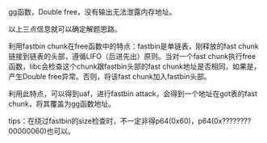 gg函数，Double free，没有输出无法泄露内存地址。

以上三点信息就可以确定解题思路。

利用fastbin chunk在free函数中的特点：fastbin是单链表，刚释放的fast chunk链接到链表的头部，遵循LIFO（后进先出）原则。当对一个fast chunk执行free函数，libc会检查这个chunk跟fastbin头部的fast chunk地址是否相同，如果是，产生Double free异常。否则，将该fast chunk加入fastbin头部。

利用此特点，可以得到uaf，进行fastbin attack，会得到一个地址在got表的fast chunk，将其覆盖为gg函数地址。

tips：在绕过fastbin的size检查时，不一定非得p64(0x60)，p64(0x????????00000060)也可以。
